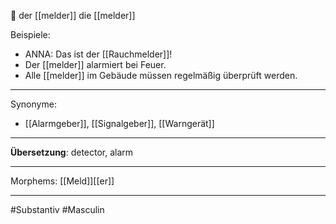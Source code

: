 🔵 der [[melder]]
die [[melder]]

Beispiele:
- ANNA: Das ist der [[Rauchmelder]]!  
- Der [[melder]] alarmiert bei Feuer.
- Alle [[melder]] im Gebäude müssen regelmäßig überprüft werden.

---
Synonyme:
- [[Alarmgeber]], [[Signalgeber]], [[Warngerät]]

---
**Übersetzung**: detector, alarm

---
Morphems:
[[Meld]][[er]]

---
#Substantiv #Masculin